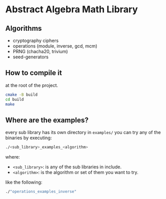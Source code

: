 <!--
 Copyright (C) 2021 José Enrique Vilca Campana

 This program is free software: you can redistribute it and/or modify
 it under the terms of the GNU Affero General Public License as
 published by the Free Software Foundation, either version 3 of the
 License, or (at your option) any later version.

 This program is distributed in the hope that it will be useful,
 but WITHOUT ANY WARRANTY; without even the implied warranty of
 MERCHANTABILITY or FITNESS FOR A PARTICULAR PURPOSE.  See the
 GNU Affero General Public License for more details.

 You should have received a copy of the GNU Affero General Public License
 along with this program.  If not, see <http://www.gnu.org/licenses/>.
-->

# Abstract Algebra Math Library

## Algorithms

- cryptography ciphers
- operations (module, inverse, gcd, mcm)
- PRNG (chacha20, trivium)
- seed-generators

## How to compile it

at the root of the project.

```bash
cmake -B build
cd build
make
```

## Where are the examples?

every sub library has its own directory in `examples/`
you can try any of the binaries by executing:

```bash
./<sub_library>_examples_<algorithm>
```

where:
- `<sub_library>`: is any of the sub libraries in include.
- `<algorithm>`: is the algorithm or set of them you want to try.

like the following:

```bash
./"operations_examples_inverse"
```
